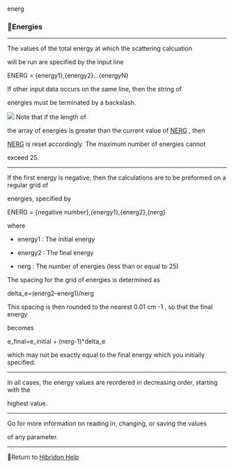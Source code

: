 energ


###   Energies


------------------------------


The values of the total energy at which the scattering calcuation

will be run are specified by the input line


ENERG = {energy1},{energy2}...{energyN}


If other input data occurs on the same line, then the string of

energies must be terminated by a backslash.


![](warning.gif)  Note that if the length of

the array of energies is greater than the current value of  [NERG](nerg.html)  , then

[NERG](nerg.html)   is reset accordingly.  The maximum number of energies cannot

exceed 25.


------------------------------


If the first energy is negative, then the calculations are to be preformed on a regular grid of

energies, specified by


ENERG = {negative number},{energy1},{energ2},{nerg}


where


-  energy1 :  The initial energy


-  energy2 :  The final energy


-  nerg :  The number of energies (less than or equal to 25)


The spacing for the grid of energies is determined as


delta_e=(energ2-energ1)/nerg


This spacing is then rounded to the nearest 0.01 cm -1 , so that the final energy

becomes


e_final=e_initial + (nerg-1)*delta_e


which may not be exactly equal to the final energy which you initially specified.


------------------------------


In all cases, the energy values are reordered in decreasing order, starting with the

highest value.


------------------------------


Go  [](params.html) [](linksmall.gif)   for more information on reading in, changing, or saving the values

of any parameter.


------------------------------


[](hibhelp.html) [](up_arrow.gif)  Return to  [Hibridon Help](hibhelp.html)
